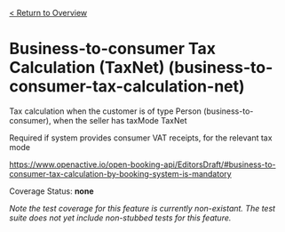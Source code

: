 [< Return to Overview](../../README.md)
# Business-to-consumer Tax Calculation (TaxNet) (business-to-consumer-tax-calculation-net)

Tax calculation when the customer is of type Person (business-to-consumer), when the seller has taxMode TaxNet

Required if system provides consumer VAT receipts, for the relevant tax mode

https://www.openactive.io/open-booking-api/EditorsDraft/#business-to-consumer-tax-calculation-by-booking-system-is-mandatory

Coverage Status: **none**


*Note the test coverage for this feature is currently non-existant. The test suite does not yet include non-stubbed tests for this feature.*



